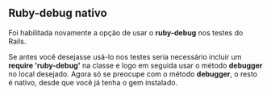 ## Ruby-debug nativo

Foi habilitada novamente a opção de usar o **ruby-debug** nos testes do Rails.

Se antes você desejasse usá-lo nos testes seria necessário incluir um **require 'ruby-debug'** na classe e logo em seguida usar o método **debugger** no local desejado. Agora só se preocupe com o método **debugger**, o resto é nativo, desde que você já tenha o gem instalado.

